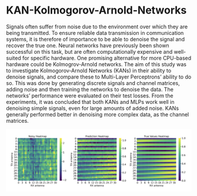 # KAN-Kolmogorov-Arnold-Networks
Signals often suffer from noise due to the environment over which they are being
transmitted. To ensure reliable data transmission in communication systems, it is
therefore of importance to be able to denoise the signal and recover the true one.
Neural networks have previously been shown successful on this task, but are often
computationally expensive and well-suited for specific hardware. One promising
alternative for more CPU-based hardware could be Kolmogrov-Arnold networks. The aim of this study was to investigate Kolmogorov-Arnold Networks (KANs)
in their ability to denoise signals, and compare these to Multi-Layer Perceptrons’
ability to do so. This was done by generating discrete signals and channel matrices,
adding noise and then training the networks to denoise the data. The networks’
performance were evaluated on their test losses. From the experiments, it was concluded that both KANs and MLPs work well in denoising simple signals, even for large amounts of added noise. KANs generally performed better in denoising more complex data, as the channel matrices.

![test](results/Read_me.png)

